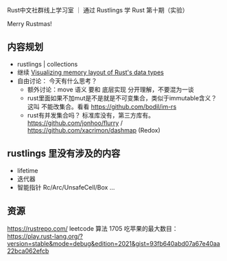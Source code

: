 Rust中文社群线上学习室 ｜ 通过 Rustlings 学 Rust 第十期（实验）

Merry Rustmas!

## 内容规划 

- rustlings | collections
- 继续 [Visualizing memory layout of Rust's data types](https://www.youtube.com/watch?v=rDoqT-a6UFg)  
- 自由讨论： 今天有什么思考？
  - 额外讨论：move 语义 要和 底层实现 分开理解，不要混为一谈
  - rust里面如果不加mut是不是就是不可变集合，类似于immutable含义？ 这叫 不能改集合。看看 https://github.com/bodil/im-rs
  - rust有并发集合吗？ 标准库没有，第三方库有。https://github.com/jonhoo/flurry / https://github.com/xacrimon/dashmap (Redox)



## rustlings 里没有涉及的内容

- lifetime
- 迭代器
- 智能指针 Rc/Arc/UnsafeCell/Box ...


## 资源

https://rustrepo.com/
leetcode 算法 1705 吃苹果的最大数目：https://play.rust-lang.org/?version=stable&mode=debug&edition=2021&gist=93fb640abd07a67e40aa22bca062efcb